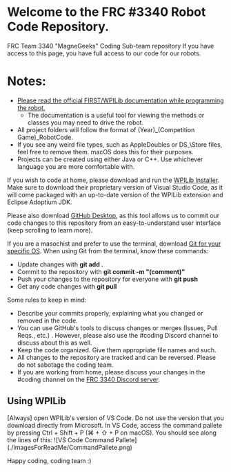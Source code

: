 # Welcome to the FRC #3340 Robot Code Repository.

FRC Team 3340 "MagneGeeks" Coding Sub-team repository
If you have access to this page, you have full access to our code for our robots.

# Notes:

- [Please read the official FIRST/WPILib documentation while programming the robot.](https://docs.wpilib.org/en/stable/index.html)
  - The documentation is a useful tool for viewing the methods or classes you may need to drive the robot.
- All project folders will follow the format of \(Year)\_\(Competition Game)\_RobotCode.
- If you see any weird file types, such as AppleDoubles or DS\_\Store files, feel free to remove them. macOS does this for their purposes.
- Projects can be created using either Java or C++. Use whichever language you are more comfortable with.

If you wish to code at home, please download and run the [WPILib Installer](https://docs.wpilib.org/en/stable/docs/zero-to-robot/step-2/index.html). Make sure to download their proprietary version of Visual Studio Code, as it will come packaged with an up-to-date version of the WPILib extension and Eclipse Adoptium JDK.

Please also download [GitHub Desktop](https://desktop.github.com/), as this tool allows us to commit our code changes to this repository from an easy-to-understand user interface (keep scrolling to learn more).

If you are a masochist and prefer to use the terminal, download [Git for your specific OS](https://git-scm.com/downloads).
When using Git from the terminal, know these commands:

- Update changes with **git add .**
- Commit to the repository with **git commit -m "(comment)"**
- Push your changes to the repository for everyone with **git push**
- Get any code changes with **git pull**

Some rules to keep in mind:

- Describe your commits properly, explaining what you changed or removed in the code.
- You can use GitHub's tools to discuss changes or merges (Issues, Pull Reqs., etc.) . However, please also use the #coding Discord channel to discuss about this as well.
- Keep the code organized. Give them appropriate file names and such.
- All changes to the repository are tracked and can be reversed. Please do not sabotage the coding team.
- If you are working from home, please discuss your changes in the #coding channel on the [FRC 3340 Discord server](https://discord.gg/8gNydQ4pcF).

## Using WPILib

[Always] open WPILib's version of VS Code. Do not use the version that you download directly from Microsoft.
In VS Code, access the command pallete by pressing Ctrl + Shift + P (⌘ + ⇧ + P on macOS). You should see along the lines of this: ![VS Code Command Pallete] (./ImagesForReadMe/CommandPallete.png)

Happy coding, coding team :)
